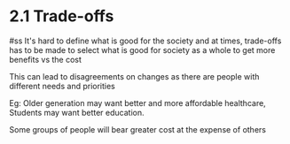 # 2.1 Trade-offs
#ss
It's hard to define what is good for the society and at times, trade-offs has to be made to select what is good for society as a whole to get more benefits vs the cost

This can lead to disagreements on changes as there are people with different needs and priorities

Eg: Older generation may want better and more affordable healthcare, Students may want better education.

Some groups of people will bear greater cost at the expense of others
